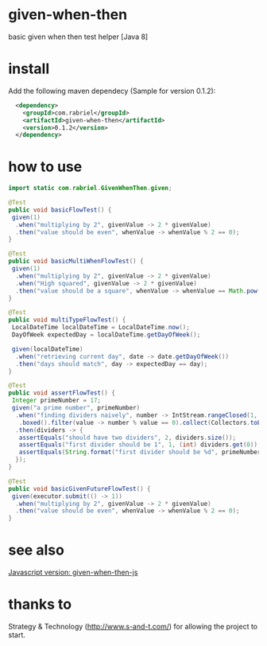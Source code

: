 # given-when-then
basic given when then test helper [Java 8]

# install
Add the following maven dependecy (Sample for version 0.1.2):
```xml
  <dependency>
    <groupId>com.rabriel</groupId>
    <artifactId>given-when-then</artifactId>
    <version>0.1.2</version>
  </dependency>
```

# how to use
```java
import static com.rabriel.GivenWhenThen.given;

@Test
public void basicFlowTest() {
 given(1)
  .when("multiplying by 2", givenValue -> 2 * givenValue)
  .then("value should be even", whenValue -> whenValue % 2 == 0);
}

@Test
public void basicMultiWhenFlowTest() {
 given(1)
  .when("multiplying by 2", givenValue -> 2 * givenValue)
  .when("High squared", givenValue -> 2 * givenValue)
  .then("value should be a square", whenValue -> whenValue == Math.pow(Math.sqrt(whenValue), 2));
}

@Test
public void multiTypeFlowTest() {
 LocalDateTime localDateTime = LocalDateTime.now();
 DayOfWeek expectedDay = localDateTime.getDayOfWeek();

 given(localDateTime)
  .when("retrieving current day", date -> date.getDayOfWeek())
  .then("days should match", day -> expectedDay == day);
}

@Test
public void assertFlowTest() {
 Integer primeNumber = 17;
 given("a prime number", primeNumber)
  .when("finding dividers naively", number -> IntStream.rangeClosed(1, number)
   .boxed().filter(value -> number % value == 0).collect(Collectors.toList()))
  .then(dividers -> {
   assertEquals("should have two dividers", 2, dividers.size());
   assertEquals("first divider should be 1", 1, (int) dividers.get(0));
   assertEquals(String.format("first divider should be %d", primeNumber), primeNumber, dividers.get(1));
  });
}

@Test
public void basicGivenFutureFlowTest() {
 given(executor.submit(() -> 1))
  .when("multiplying by 2", givenValue -> 2 * givenValue)
  .then("value should be even", whenValue -> whenValue % 2 == 0);
}
```
# see also
[Javascript version: given-when-then-js](https://github.com/gabriel-deliu/given-when-then-js)

# thanks to
Strategy & Technology (http://www.s-and-t.com/) for allowing the project to start.
